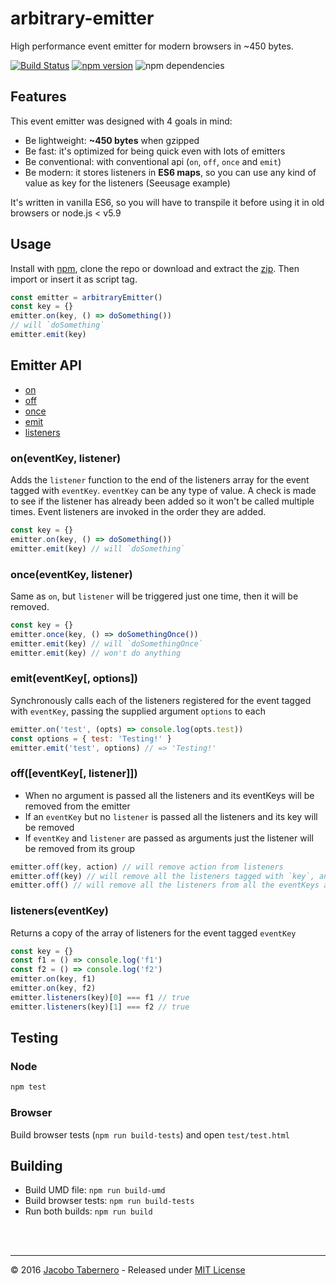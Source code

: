 arbitrary-emitter
=================

High performance event emitter for modern browsers in ~450 bytes.

[![Build Status](https://travis-ci.org/jacoborus/arbitrary-emitter.svg?branch=master)](https://travis-ci.org/jacoborus/arbitrary-emitter) [![npm version](https://badge.fury.io/js/arbitrary-emitter.svg)](https://www.npmjs.com/package/arbitrary-emitter) ![npm dependencies](https://david-dm.org/jacoborus/arbitrary-emitter.svg)


## Features

This event emitter was designed with 4 goals in mind:

- Be lightweight: **~450 bytes** when gzipped
- Be fast: it's optimized for being quick even with lots of emitters
- Be conventional: with conventional api (`on`, `off`, `once` and `emit`)
- Be modern: it stores listeners in **ES6 maps**, so you can use any kind of value as key for the listeners (Seeusage example)

It's written in vanilla ES6, so you will have to transpile it before using it in old browsers or node.js < v5.9

## Usage

Install with [npm](https://www.npmjs.com/package/arbitrary-emitter), clone the repo or download and extract the [zip](https://github.com/jacoborus/arbitrary-emitter/archive/master.zip). Then import or insert it as script tag.

```js
const emitter = arbitraryEmitter()
const key = {}
emitter.on(key, () => doSomething())
// will `doSomething`
emitter.emit(key)
```

## Emitter API

- [on](#emitter-on-api)
- [off](#emitter-off-api)
- [once](#emitter-once-api)
- [emit](#emitter-emit-api)
- [listeners](#emitter-listeners-api)

<a name="emitter-on-api"></a>
### on(eventKey, listener)

Adds the `listener` function to the end of the listeners array for the event tagged with `eventKey`. `eventKey` can be any type of value. A check is made to see if the listener has already been added so it won't be called multiple times. Event listeners are invoked in the order they are added.

```js
const key = {}
emitter.on(key, () => doSomething())
emitter.emit(key) // will `doSomething`
```



<a name="emitter-addonce-api"></a>
### once(eventKey, listener)

Same as `on`, but `listener` will be triggered just one time, then it will be removed.

```js
const key = {}
emitter.once(key, () => doSomethingOnce())
emitter.emit(key) // will `doSomethingOnce`
emitter.emit(key) // won't do anything
```



<a name="emitter-emit-api"></a>
### emit(eventKey[, options])

Synchronously calls each of the listeners registered for the event tagged with `eventKey`, passing the supplied argument `options` to each

```js
emitter.on('test', (opts) => console.log(opts.test))
const options = { test: 'Testing!' }
emitter.emit('test', options) // => 'Testing!'
```



<a name="emitter-off-api"></a>
### off([eventKey[, listener]])

- When no argument is passed all the listeners and its eventKeys will be removed from the emitter
- If an `eventKey` but no `listener` is passed all the listeners and its key will be removed
- If `eventKey` and `listener` are passed as arguments just the listener will be removed from its group

```js
emitter.off(key, action) // will remove action from listeners
emitter.off(key) // will remove all the listeners tagged with `key`, and the tag itself
emitter.off() // will remove all the listeners from all the eventKeys and the eventKeys themselves
```



<a name="emitter-listeners-api"></a>
### listeners(eventKey)

Returns a copy of the array of listeners for the event tagged `eventKey`

```js
const key = {}
const f1 = () => console.log('f1')
const f2 = () => console.log('f2')
emitter.on(key, f1)
emitter.on(key, f2)
emitter.listeners(key)[0] === f1 // true
emitter.listeners(key)[1] === f2 // true
```


<a name="testing"></a>
## Testing

### Node

```sh
npm test
```

### Browser

Build browser tests (`npm run build-tests`) and open `test/test.html`



<a name="building"></a>
## Building

- Build UMD file: `npm run build-umd`
- Build browser tests: `npm run build-tests`
- Run both builds: `npm run build`


<br><br>

---

© 2016 [Jacobo Tabernero](http://jacoborus.codes) - Released under [MIT License](https://raw.github.com/jacoborus/arbitrary-emitter/master/LICENSE)

